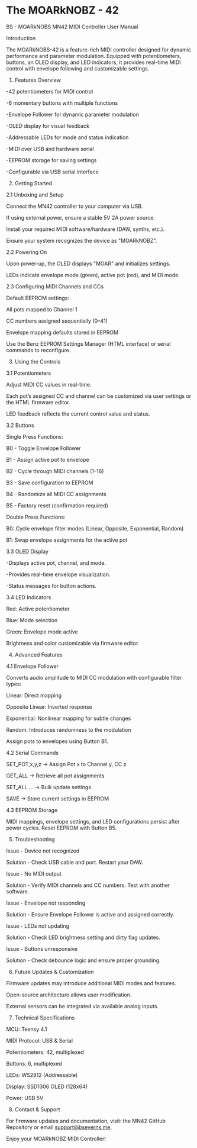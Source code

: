 # The MOARkNOBZ - 42
BS - MOARkNOBS MN42 MIDI Controller User Manual

Introduction

The MOARkNOBS-42 is a feature-rich MIDI controller designed for dynamic performance and parameter modulation. Equipped with potentiometers, buttons, an OLED display, and LED indicators, it provides real-time MIDI control with envelope following and customizable settings.

1. Features Overview

-42 potentiometers for MIDI control

-6 momentary buttons with multiple functions

-Envelope Follower for dynamic parameter modulation

-OLED display for visual feedback

-Addressable LEDs for mode and status indication

-MIDI over USB and hardware serial

-EEPROM storage for saving settings

-Configurable via USB serial interface

2. Getting Started

2.1 Unboxing and Setup

Connect the MN42 controller to your computer via USB.

If using external power, ensure a stable 5V 2A power source.

Install your required MIDI software/hardware (DAW, synths, etc.).

Ensure your system recognizes the device as "MOARkNOBZ".

2.2 Powering On

Upon power-up, the OLED displays "MOAR" and initializes settings.

LEDs indicate envelope mode (green), active pot (red), and MIDI mode.

2.3 Configuring MIDI Channels and CCs

Default EEPROM settings:

All pots mapped to Channel 1

CC numbers assigned sequentially (0–41)

Envelope mapping defaults stored in EEPROM

Use the Benz EEPROM Settings Manager (HTML interface) or serial commands to reconfigure.

3. Using the Controls

3.1 Potentiometers

Adjust MIDI CC values in real-time.

Each pot’s assigned CC and channel can be customized via user settings or the HTML firmware editor.

LED feedback reflects the current control value and status.

3.2 Buttons

Single Press Functions:

B0 - Toggle Envelope Follower

B1 - Assign active pot to envelope

B2 - Cycle through MIDI channels (1–16)

B3 - Save configuration to EEPROM

B4 - Randomize all MIDI CC assignments

B5 - Factory reset (confirmation required)

Double Press Functions:

B0: Cycle envelope filter modes (Linear, Opposite, Exponential, Random)

B1: Swap envelope assignments for the active pot

3.3 OLED Display

-Displays active pot, channel, and mode.

-Provides real-time envelope visualization.

-Status messages for button actions.

3.4 LED Indicators

Red: Active potentiometer

Blue: Mode selection

Green: Envelope mode active

Brightness and color customizable via firmware editor.

4. Advanced Features

4.1 Envelope Follower

Converts audio amplitude to MIDI CC modulation with configurable filter types:

Linear: Direct mapping

Opposite Linear: Inverted response

Exponential: Nonlinear mapping for subtle changes

Random: Introduces randomness to the modulation

Assign pots to envelopes using Button B1.

4.2 Serial Commands

SET_POT,x,y,z → Assign Pot x to Channel y, CC z

GET_ALL → Retrieve all pot assignments

SET_ALL ... → Bulk update settings

SAVE → Store current settings in EEPROM

4.3 EEPROM Storage

MIDI mappings, envelope settings, and LED configurations persist after power cycles.
Reset EEPROM with Button B5.

5. Troubleshooting

Issue - Device not recognized

Solution - Check USB cable and port. Restart your DAW.

Issue - No MIDI output

Solution - Verify MIDI channels and CC numbers. Test with another software.

Issue - Envelope not responding

Solution - Ensure Envelope Follower is active and assigned correctly.

Issue - LEDs not updating

Solution - Check LED brightness setting and dirty flag updates.

Issue - Buttons unresponsive

Solution - Check debounce logic and ensure proper grounding.

6. Future Updates & Customization

Firmware updates may introduce additional MIDI modes and features.

Open-source architecture allows user modification.

External sensors can be integrated via available analog inputs.

7. Technical Specifications

MCU: Teensy 4.1

MIDI Protocol: USB & Serial

Potentiometers: 42, multiplexed

Buttons: 6, multiplexed

LEDs: WS2812 (Addressable)

Display: SSD1306 OLED (128x64)

Power: USB 5V

8. Contact & Support

For firmware updates and documentation, visit: the MN42 GitHub Repository or email support@bseverns.me.

Enjoy your MOARkNOBZ MIDI Controller!
